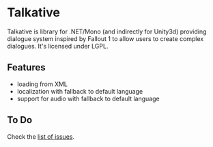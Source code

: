 Talkative
=========

Talkative is library for .NET/Mono (and indirectly for Unity3d) providing dialogue system inspired by Fallout 1 to allow users to create complex dialogues. It's licensed under LGPL.

Features
--------

* loading from XML
* localization with fallback to default language
* support for audio with fallback to default language

To Do
-----

Check the [list of issues](https://github.com/prokopst/Talkative/issues).
